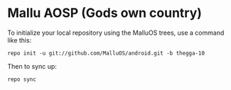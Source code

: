 Mallu AOSP (Gods own country)
===========


To initialize your local repository using the MalluOS trees, use a command like this:
```
repo init -u git://github.com/MalluOS/android.git -b thegga-10
```
Then to sync up:
```
repo sync
```

